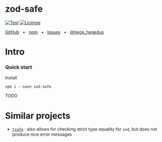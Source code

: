 # zod-safe

<p>
  <a href="https://github.com/sorgloomer/ts-typesafe-decorators/actions?query=branch%3Amaster"><img src="https://github.com/sorgloomer/ts-typesafe-decorators/actions/workflows/test.yml/badge.svg?event=push&branch=master" alt="Test" /></a>
  <a href="https://opensource.org/licenses/MIT" rel="nofollow"><img src="https://img.shields.io/github/license/sorgloomer/ts-typesafe-decorators" alt="License"></a>
</p>

<div>
  <a href="https://github.com/sorgloomer/ts-typesafe-decorators">GitHub</a>
  <span>&nbsp;&nbsp;•&nbsp;&nbsp;</span>
  <a href="https://www.npmjs.com/package/zod-safe">npm</a>
  <span>&nbsp;&nbsp;•&nbsp;&nbsp;</span>
  <a href="https://github.com/sorgloomer/ts-typesafe-decorators/issues/new">Issues</a>
  <span>&nbsp;&nbsp;•&nbsp;&nbsp;</span>
  <a href="https://twitter.com/hege_hegedus">@hege_hegedus</a>
  <br />
</div>

# Intro

### Quick start

Install

```shell
npm i --save zod-safe
```

TODO

# Similar projects

- [`tsafe`](https://github.com/garronej/tsafe) : also allows for checking strict type equality for `zod`, but does not
  produce nice error messages
